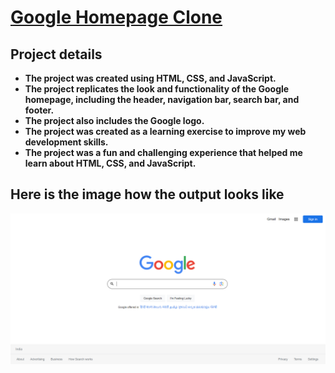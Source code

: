 # [__Google Homepage Clone__](https://divyakumar31.github.io/googlehomeclone/)


## __Project details__

-  __The project was created using HTML, CSS, and JavaScript.__
-  __The project replicates the look and functionality of the Google homepage, including the header, navigation bar, search bar, and footer.__
-  __The project also includes the Google logo.__
-  __The project was created as a learning exercise to improve my web development skills.__
-  __The project was a fun and challenging experience that helped me learn about HTML, CSS, and JavaScript.__


## Here is the image how the output looks like


![Demo Image](/GoogleHomepageCloneLight-1.png?raw=true "Demo Image")
